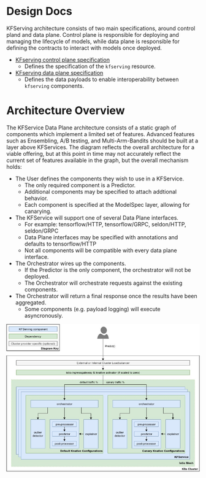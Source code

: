 
# Design Docs
KFServing architecture consists of two main specifications, around control pland and data plane. Control plane is responsible for deploying and managing the lifecycle of models, while data plane is responsible for defining the contracts to interact with models once deployed.

 * [KFserving control plane specification](control-plane.md)
   * Defines the specification of the `kfserving` resource.
 * [KFserving data plane specification](data-plane.md)
   * Defines the data payloads to enable interoperability between `kfserving` components.

# Architecture Overview
The KFService Data Plane architecture consists of a static graph of components which implement a limited set of features. Advanced features such as Ensembling, A/B testing, and Multi-Arm-Bandits should be built at a layer above KFServices. The diagram reflects the overall architecture for a viable offering, but at this point in time may not accurately reflect the current set of features available in the graph, but the overall mechanism holds:

- The User defines the components they wish to use in a KFService.
  - The only required component is a Predictor.
  - Additional components may be specified to attach addtional behavior. 
  - Each component is specified at the ModelSpec layer, allowing for canarying.
- The KFService will support one of several Data Plane interfaces.
  - For example: tensorflow/HTTP, tensorflow/GRPC, seldon/HTTP, seldon/GRPC
  - Data Plane interfaces may be specified with annotations and defaults to tensorflow/HTTP
  - Not all components will be compatible with every data plane interface.
- The Orchestrator wires up the components.
  - If the Predictor is the only component, the orchestrator will not be deployed.
  - The Orchestrator will orchestrate requests against the existing components.
- The Orchestrator will return a final response once the results have been aggregated.
  - Some components (e.g. payload logging) will execute asyncronously.

![Data Plane](./diagrams/dataplane.jpg)